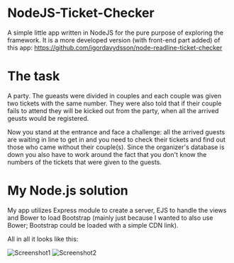# NodeJS-Ticket-Checker

A simple little app written in NodeJS for the pure purpose of exploring the framework. It is a more developed version (with front-end part added) of this app: https://github.com/igordavydsson/node-readline-ticket-checker

# The task

A party. The gueasts were divided in couples and each couple was given two tickets with the same number. They were also told that if their couple fails to attend they will be kicked out from the party, when all the arrived geusts would be registered.

Now you stand at the entrance and face a challenge: all the arrived guests are waiting in line to get in and you need to check their tickets and find out those who came without their couple(s). Since the organizer's database is down you also have to work around the fact that you don't know the numbers of the tickets that were given to the guests.

# My Node.js solution

My app utilizes Express module to create a server, EJS to handle the views and Bower to load Bootstrap (mainly just because I wanted to also use Bower; Bootstrap could be loaded with a simple CDN link).

All in all it looks like this: 

![Screenshot1](/../screenshots/screenshot1.png?raw=true "Front page screenshot")
![Screenshot2](/../screenshots/screenshot2.png?raw=true "Second page screenshot")
